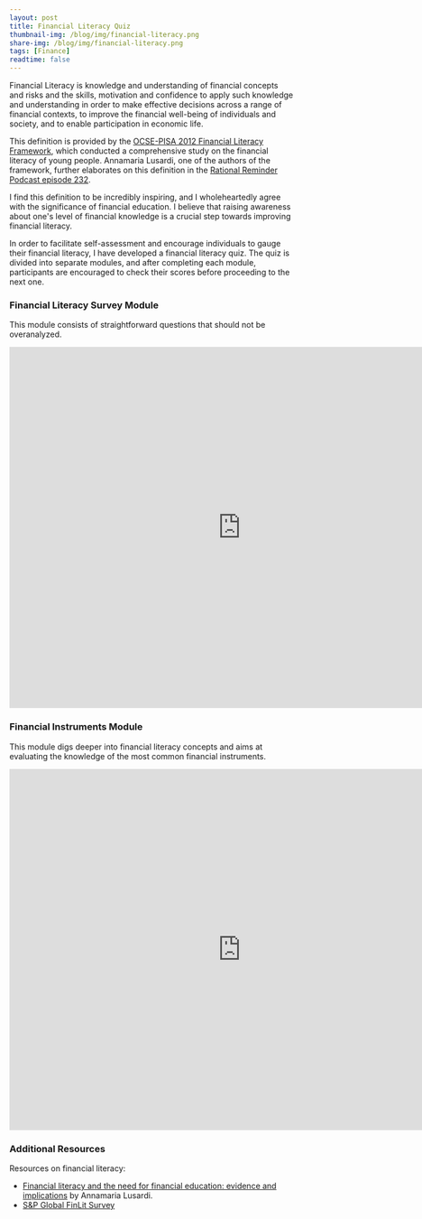 ```yaml
---
layout: post
title: Financial Literacy Quiz
thumbnail-img: /blog/img/financial-literacy.png
share-img: /blog/img/financial-literacy.png
tags: [Finance]
readtime: false
---
```


Financial Literacy is knowledge and understanding of financial concepts and risks and the skills, motivation and confidence to apply such knowledge and understanding in order to make effective decisions across a range of financial contexts, to improve the financial well-being of individuals and society, and to enable participation in economic life.

This definition is provided by the [OCSE-PISA 2012 Financial Literacy Framework](https://www.oecd.org/finance/financial-education/PISA2012FrameworkLiteracy.pdf), which conducted a comprehensive study on the financial literacy of young people. Annamaria Lusardi, one of the authors of the framework, further elaborates on this definition in the [Rational Reminder Podcast episode 232](https://rationalreminder.ca/podcast/232).

I find this definition to be incredibly inspiring, and I wholeheartedly agree with the significance of financial education. I believe that raising awareness about one's level of financial knowledge is a crucial step towards improving financial literacy.

In order to facilitate self-assessment and encourage individuals to gauge their financial literacy, I have developed a financial literacy quiz. The quiz is divided into separate modules, and after completing each module, participants are encouraged to check their scores before proceeding to the next one.

### Financial Literacy Survey Module

This module consists of straightforward questions that should not be overanalyzed.

<iframe src="https://docs.google.com/forms/d/e/1FAIpQLSfz6labdKT7DrHMgygGfvOE_ylEzScusuAwDFsKDYwTuRb53g/viewform?embedded=true" width="820" height="640" frameborder="0" marginheight="0" marginwidth="0">Loading...</iframe>

### Financial Instruments Module

This module digs deeper into financial literacy concepts and aims at evaluating the knowledge of the most common financial instruments.

<iframe src="https://docs.google.com/forms/d/e/1FAIpQLSe_8BXT2tjnDbwVlLhsyeM-FCJJcfQZYDA3yGaRIAJtWmZqww/viewform?embedded=true" width="820" height="640" frameborder="0" marginheight="0" marginwidth="0">Loading</iframe>

### Additional Resources

Resources on financial literacy:
 - [Financial literacy and the need for financial education: evidence and implications](https://link.springer.com/article/10.1186/s41937-019-0027-5) by Annamaria Lusardi.
 - [S&P Global FinLit Survey](https://gflec.org/initiatives/sp-global-finlit-survey/)

